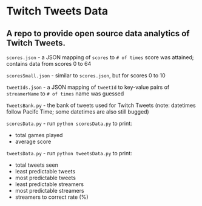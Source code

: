 # Twitch Tweets Data
## A repo to provide open source data analytics of Twitch Tweets.


`scores.json` - a JSON mapping of `scores` to `# of times` score was attained; contains data from scores 0 to 64

`scoresSmall.json` - similar to `scores.json`, but for scores 0 to 10

`tweetIds.json` - a JSON mapping of `tweetId` to key-value pairs of `streamerName` to `# of times` name was guessed

`TweetsBank.py` - the bank of tweets used for Twitch Tweets (note: datetimes follow Pacifc Time; some datetimes are also still bugged)

`scoresData.py` - run `python scoresData.py` to print:
* total games played
* average score

`tweetsData.py` - run `python tweetsData.py` to print:
* total tweets seen
* least predictable tweets
* most predictable tweets
* least predictable streamers
* most predictable streamers
* streamers to correct rate (%)